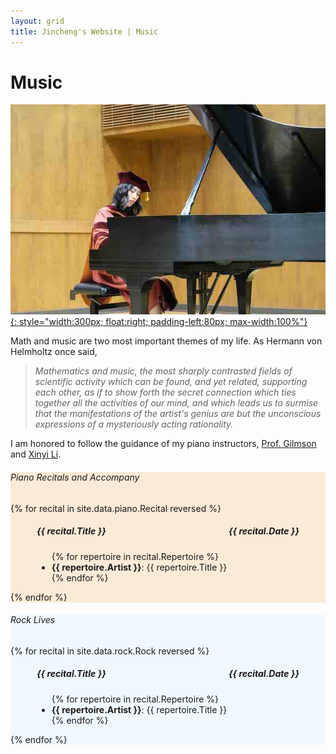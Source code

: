 ```yaml
---
layout: grid
title: Jincheng's Website | Music
---
```


<div class="content" markdown="1">

# Music

[![Photo](/users/jcyang/assets/images/photo8.jpeg){: style="width:300px; float:right; padding-left:80px; max-width:100%"}](https://youtu.be/RlmiLB_sjlI)


Math and music are two most important themes of my life. As Hermann von Helmholtz once said, 

> *Mathematics and music, the most sharply contrasted fields of scientific activity which can be found, and yet related, supporting each other, as if to show forth the secret connection which ties together all the activities of our mind, and which leads us to surmise that the manifestations of the artist's genius are but the unconscious expressions of a mysteriously acting rationality.*

I am honored to follow the guidance of my piano instructors, [Prof. Gilmson](https://www.sophia-gilmson.com) and [Xinyi Li](https://music.utexas.edu/about/people/xinyi-li).

</div>

<div style="background-color:antiquewhite">
<div class="content" markdown="1">

###### Piano Recitals and Accompany

{% for recital in site.data.piano.Recital reversed %}

<div style="margin-left: 3em; margin-right: 3em">

<h5 style="display: flex; justify-content: space-between">
<span>
	{{ recital.Title }}
</span>
<span>
	{{ recital.Date }}
</span>
</h5>

<ul>
{% for repertoire in recital.Repertoire %}
	<li> <b>{{ repertoire.Artist }}</b>: {{ repertoire.Title }} </li>
{% endfor %}
</ul>

</div>

{% endfor %}

</div>
</div>

<div style="background-color:aliceblue">
<div class="content" markdown="1">

###### Rock Lives

{% for recital in site.data.rock.Rock reversed %}

<div style="margin-left: 3em; margin-right: 3em">

<h5 style="display: flex; justify-content: space-between">
<span>
	{{ recital.Title }}
</span>
<span>
	{{ recital.Date }}
</span>
</h5>

<ul>
{% for repertoire in recital.Repertoire %}
	<li> <b>{{ repertoire.Artist }}</b>: {{ repertoire.Title }} </li>
{% endfor %}
</ul>

</div>

{% endfor %}

</div>
</div>
